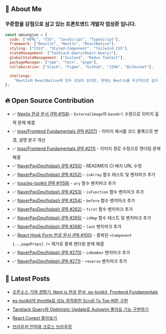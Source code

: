 
## 👋 About Me

### 꾸준함을 강점으로 삼고 있는 프론트엔드 개발자 엄성준 입니다.

```javascript
const umsungjun = {
  code: ["HTML", "CSS", "JavaScript", "TypeScript"],
  framework: ["ReactJs", "NextJs", "ReactNative"],
  styling: ["CSS3", "Styled-Component", "Tailwind CSS"],
  stateManagement: ["TanStack-Query(React-Query)"],
  globalStateManagement: ["Zustand", "Redux Toolkit"],
  packageManager: ["npm", "Yarn", "pnpm"],
  collaboration: ["Slack", "Figma", "Github", "JIRA", "Bitbucket"],

  challenge:
    "NextJs와 ReactNative에 모두 관심이 있지만, 현재는 NextJs를 우선적으로 깊이 학습하고 있습니다.",
};
```

## 🔥 Open Source Contribution
<ul style="line-height: 2;">
<li>✅ <a href="https://github.com/luciancah/nextjs-ko/pull/158">Nextjs 한글 문서 (PR #158)</a> - <code>ExternalImage</code>의 <code>baseUrl</code> 수정으로 이미지 출력 문제 해결</li>
  <li>✅ <a href="https://github.com/toss/frontend-fundamentals/pull/207">toss/Frontend Fundamentals (PR #207)</a> - 이미지 예시를 코드 블록으로 변경, 설명 문구 개선</li>
  <li>✅ <a href="https://github.com/toss/frontend-fundamentals/pull/211">toss/Frontend Fundamentals (PR #211)</a> - 이미지 경로 수정으로 렌더링 문제 해결</li>
  <li>✅ <a href="https://github.com/NaverPayDev/hidash/pull/250">NaverPayDev/hidash (PR #250)</a> - README의 CI 배지 URL 수정</li>
  <li>✅ <a href="https://github.com/NaverPayDev/hidash/pull/252">NaverPayDev/hidash (PR #252)</a> - <code>isArray</code> 함수 테스트 및 벤치마크 추가</li>
  <li>✅ <a href="https://github.com/toss/es-toolkit/pull/1159">toss/es-toolkit (PR #1159)</a> - <code>ary</code> 함수 벤치마크 추가</li>
  <li>✅ <a href="https://github.com/NaverPayDev/hidash/pull/253">NaverPayDev/hidash (PR #253)</a> - <code>isFunction</code> 함수 벤치마크 추가</li>
  <li>✅ <a href="https://github.com/NaverPayDev/hidash/pull/254">NaverPayDev/hidash (PR #254)</a> - <code>before</code> 함수 벤치마크 추가</li>
  <li>✅ <a href="https://github.com/NaverPayDev/hidash/pull/262">NaverPayDev/hidash (PR #262)</a> - <code>first</code> 함수 벤치마크 추가</li>
  <li>✅ <a href="https://github.com/NaverPayDev/hidash/pull/265">NaverPayDev/hidash (PR #265)</a> - <code>isMap</code> 함수 테스트 및 벤치마크 추가</li>
  <li>✅ <a href="https://github.com/NaverPayDev/hidash/pull/268">NaverPayDev/hidash (PR #268)</a> - <code>last</code> 벤치마크 추가</li>
  <li>✅ <a href="https://github.com/hamsurang/react-ko-form/pull/100">React Hook Form 한글 문서 (PR #100)</a> - 중복된 <code>&lt;Component {...pageProps} /&gt;</code> 제거로 중복 렌더링 문제 해결</li>
  <li>✅ <a href="https://github.com/NaverPayDev/hidash/pull/270">NaverPayDev/hidash (PR #270)</a> - <code>isNumber</code> 벤치마크 추가</li>
  <li>✅ <a href="https://github.com/NaverPayDev/hidash/pull/271">NaverPayDev/hidash (PR #271)</a> - <code>reverse</code> 벤치마크 추가</li>
</ul>

## 📝 Latest Posts
<ul style='line-height: 2;'><li><a href=https://developer-sungjun.tistory.com/entry/%EC%98%A4%ED%94%88%EC%86%8C%EC%8A%A4-%EA%B8%B0%EC%97%AC-%EA%B2%BD%ED%97%98%EA%B8%B0-Nextjs-%ED%95%9C%EA%B8%80-%EB%AC%B8%EC%84%9C-es-toolkit-Frontend-Fundamentals>오픈소스 기여 경험기: Next.js 한글 문서, es-toolkit, Frontend Fundamentals</a></li><li><a href=https://developer-sungjun.tistory.com/entry/es-toolkit%EC%9D%98-throttle%EB%A1%9C-%EC%84%B1%EB%8A%A5-%EC%B5%9C%EC%A0%81%ED%99%94%ED%95%9C-Scroll-To-Top-%EB%B2%84%ED%8A%BC-%EA%B5%AC%ED%98%84>es-toolkit의 throttle로 성능 최적화한 Scroll To Top 버튼 구현</a></li><li><a href=https://developer-sungjun.tistory.com/entry/Tanstack-Query%EC%99%80-Optimistic-Update%EB%A1%9C-Autowini-%EC%A2%8B%EC%95%84%EC%9A%94-%EA%B8%B0%EB%8A%A5-%EA%B5%AC%ED%98%84%ED%95%98%EA%B8%B0>Tanstack Query와 Optimistic Update로 Autowini 좋아요 기능 구현하기</a></li><li><a href=https://developer-sungjun.tistory.com/entry/React-Conext-%ED%86%BA%EC%95%84%EB%B3%B4%EA%B8%B0>React Conext  톺아보기</a></li><li><a href=https://developer-sungjun.tistory.com/entry/%EB%B8%8C%EB%9D%BC%EC%9A%B0%EC%A0%80-%EC%96%B8%EC%96%B4%EC%99%80-%ED%81%AC%EB%A1%9C%EC%8A%A4-%EB%B8%8C%EB%9D%BC%EC%9A%B0%EC%A7%95>브라우저 언어와 크로스 브라우징</a></li></ul>